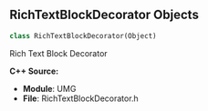 ## RichTextBlockDecorator Objects

```python
class RichTextBlockDecorator(Object)
```

Rich Text Block Decorator

**C++ Source:**

- **Module**: UMG
- **File**: RichTextBlockDecorator.h

<a id="unreal.RichTextBlockImageDecorator"></a>